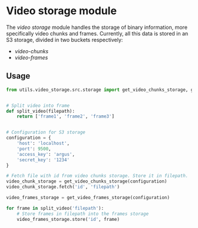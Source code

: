 # Video storage module

The *video storage* module handles the storage of binary information, more specifically video chunks and frames. Currently, 
all this data is stored in an S3 storage, divided in two buckets respectively:
- *video-chunks*
- *video-frames*

## Usage

```python
from utils.video_storage.src.storage import get_video_chunks_storage, get_video_frames_storage


# Split video into frame
def split_video(filepath):
    return ['frame1', 'frame2', 'frame3']


# Configuration for S3 storage
configuration = {
    'host': 'localhost',
    'port': 9500,
    'access_key': 'argus',
    'secret_key': '1234'
}

# Fetch file with id from video chunks storage. Store it in filepath.
video_chunk_storage = get_video_chunks_storage(configuration)
video_chunk_storage.fetch('id', 'filepath')

video_frames_storage = get_video_frames_storage(configuration)

for frame in split_video('filepath'):
    # Store frames in filepath into the frames storage
    video_frames_storage.store('id', frame)
```